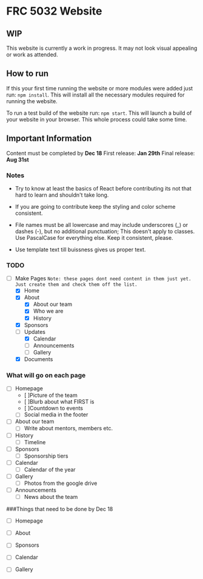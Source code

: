 # FRC 5032 Website

## WIP

This website is currently a work in progress. It may not look visual appealing or work as attended.

## How to run

If this your first time running the website or more modules were added just run: `npm install`. This will install all the necessary modules required for running the website.

To run a test build of the website run: `npm start`. This will launch a build of your website in your browser. This whole process could take some time.

## Important Information

Content must be completed by **Dec 18**
First release: **Jan 29th**
Final release: **Aug 31st**

### Notes

* Try to know at least the basics of React before contributing its not that hard to learn and shouldn't take long.

* If you are going to contribute keep the styling and color scheme consistent.

* File names must be all lowercase and may include underscores (_) or dashes (-), but no additional punctuation; This doesn't apply to classes. Use PascalCase for everything else. Keep it consistent, please. 

* Use template text till buissness gives us proper text.

### TODO

- [ ]  Make Pages `Note: these pages dont need content in them just yet. Just create them and check them off the list. `
    - [x] Home
    - [x] About
        - [x] About our team
        - [x] Who we are
        - [x] History
    - [x] Sponsors
    - [ ] Updates
        - [x] Calendar
        - [ ] Announcements 
        - [ ] Gallery
    - [x] Documents
 
 ### What will go on each page
 - [ ] Homepage
    - [ ]Picture of the team
    - [ ]Blurb about what FIRST is
    - [ ]Countdown to events
    - [ ] Social media in the footer
    
- [ ] About our team
  - [ ] Write about mentors, members etc.

- [ ] History
    - [ ] Timeline
    
- [ ] Sponsors
    - [ ] Sponsorship tiers

- [ ] Calendar
    - [ ] Calendar of the year
    
- [ ] Gallery
    - [ ] Photos from the google drive

- [ ] Announcements
    - [ ] News about the team

###Things that need to be done by Dec 18
- [ ] Homepage
- [ ] About
- [ ] Sponsors
- [ ] Calendar
- [ ] Gallery

